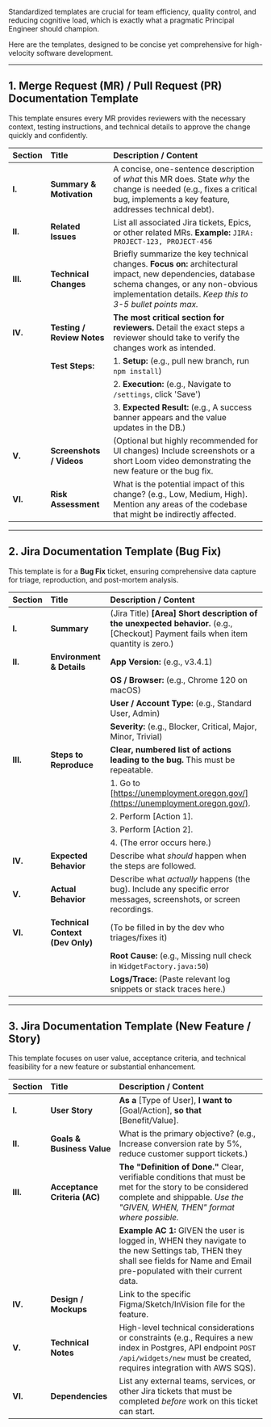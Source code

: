Standardized templates are crucial for team efficiency, quality control, and reducing cognitive load, which is exactly what a pragmatic Principal Engineer should champion.

Here are the templates, designed to be concise yet comprehensive for high-velocity software development.

---

## 1. Merge Request (MR) / Pull Request (PR) Documentation Template

This template ensures every MR provides reviewers with the necessary context, testing instructions, and technical details to approve the change quickly and confidently.

| Section | Title | Description / Content |
| :--- | :--- | :--- |
| **I.** | **Summary & Motivation** | A concise, one-sentence description of *what* this MR does. State *why* the change is needed (e.g., fixes a critical bug, implements a key feature, addresses technical debt). |
| **II.** | **Related Issues** | List all associated Jira tickets, Epics, or other related MRs. **Example:** `JIRA: PROJECT-123, PROJECT-456` |
| **III.** | **Technical Changes** | Briefly summarize the key technical changes. **Focus on:** architectural impact, new dependencies, database schema changes, or any non-obvious implementation details. *Keep this to 3-5 bullet points max.* |
| **IV.** | **Testing / Review Notes** | **The most critical section for reviewers.** Detail the exact steps a reviewer should take to verify the changes work as intended. |
| | **Test Steps:** | 1. **Setup:** (e.g., pull new branch, run `npm install`) |
| | | 2. **Execution:** (e.g., Navigate to `/settings`, click 'Save') |
| | | 3. **Expected Result:** (e.g., A success banner appears and the value updates in the DB.) |
| **V.** | **Screenshots / Videos** | (Optional but highly recommended for UI changes) Include screenshots or a short Loom video demonstrating the new feature or the bug fix. |
| **VI.** | **Risk Assessment** | What is the potential impact of this change? (e.g., Low, Medium, High). Mention any areas of the codebase that might be indirectly affected. |

---

## 2. Jira Documentation Template (Bug Fix)

This template is for a **Bug Fix** ticket, ensuring comprehensive data capture for triage, reproduction, and post-mortem analysis.

| Section | Title | Description / Content |
| :--- | :--- | :--- |
| **I.** | **Summary** | (Jira Title) **[Area] Short description of the unexpected behavior.** (e.g., [Checkout] Payment fails when item quantity is zero.) |
| **II.** | **Environment & Details** | **App Version:** (e.g., v3.4.1) |
| | | **OS / Browser:** (e.g., Chrome 120 on macOS) |
| | | **User / Account Type:** (e.g., Standard User, Admin) |
| | | **Severity:** (e.g., Blocker, Critical, Major, Minor, Trivial) |
| **III.** | **Steps to Reproduce** | **Clear, numbered list of actions leading to the bug.** This must be repeatable. |
| | | 1. Go to [https://unemployment.oregon.gov/](https://unemployment.oregon.gov/). |
| | | 2. Perform [Action 1]. |
| | | 3. Perform [Action 2]. |
| | | 4. (The error occurs here.) |
| **IV.** | **Expected Behavior** | Describe what *should* happen when the steps are followed. |
| **V.** | **Actual Behavior** | Describe what *actually* happens (the bug). Include any specific error messages, screenshots, or screen recordings. |
| **VI.** | **Technical Context (Dev Only)** | (To be filled in by the dev who triages/fixes it) |
| | | **Root Cause:** (e.g., Missing null check in `WidgetFactory.java:50`) |
| | | **Logs/Trace:** (Paste relevant log snippets or stack traces here.) |

---

## 3. Jira Documentation Template (New Feature / Story)

This template focuses on user value, acceptance criteria, and technical feasibility for a new feature or substantial enhancement.

| Section | Title | Description / Content |
| :--- | :--- | :--- |
| **I.** | **User Story** | **As a** [Type of User], **I want to** [Goal/Action], **so that** [Benefit/Value]. |
| **II.** | **Goals & Business Value** | What is the primary objective? (e.g., Increase conversion rate by 5%, reduce customer support tickets.) |
| **III.** | **Acceptance Criteria (AC)** | **The "Definition of Done."** Clear, verifiable conditions that must be met for the story to be considered complete and shippable. *Use the "GIVEN, WHEN, THEN" format where possible.* |
| | | **Example AC 1:** GIVEN the user is logged in, WHEN they navigate to the new Settings tab, THEN they shall see fields for Name and Email pre-populated with their current data. |
| **IV.** | **Design / Mockups** | Link to the specific Figma/Sketch/InVision file for the feature. |
| **V.** | **Technical Notes** | High-level technical considerations or constraints (e.g., Requires a new index in Postgres, API endpoint `POST /api/widgets/new` must be created, requires integration with AWS SQS). |
| **VI.** | **Dependencies** | List any external teams, services, or other Jira tickets that must be completed *before* work on this ticket can start. |
